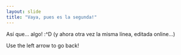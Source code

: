 ```yaml
---
layout: slide
title: "Vaya, pues es la segunda!"
---
```


Así que... algo! :^D
(y ahora otra vez la misma línea, editada online...)

Use the left arrow to go back!
